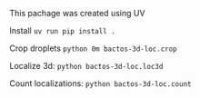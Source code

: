 This pachage was created using UV

Install `uv run pip install .`

Crop droplets `python 0m bactos-3d-loc.crop`

Localize 3d: `python bactos-3d-loc.loc3d`

Count localizations:
`python bactos-3d-loc.count`

